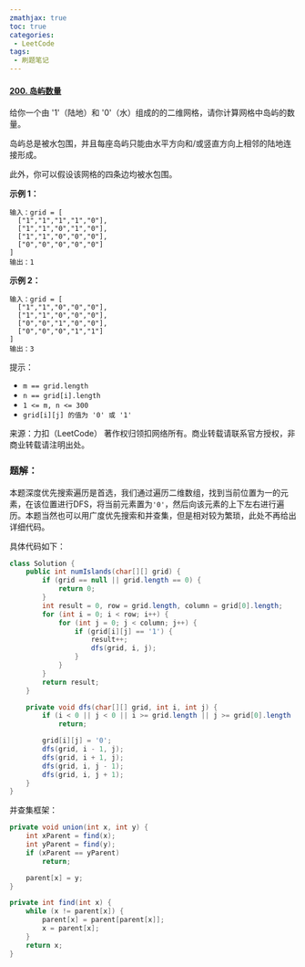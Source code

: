 ```yaml
---
zmathjax: true
toc: true
categories:
 - LeetCode
tags:
 - 刷题笔记
---
```


#### [200. 岛屿数量](https://leetcode-cn.com/problems/number-of-islands/)

给你一个由 '1'（陆地）和 '0'（水）组成的的二维网格，请你计算网格中岛屿的数量。

岛屿总是被水包围，并且每座岛屿只能由水平方向和/或竖直方向上相邻的陆地连接形成。

此外，你可以假设该网格的四条边均被水包围。

<!--more-->

**示例 1：**

```
输入：grid = [
  ["1","1","1","1","0"],
  ["1","1","0","1","0"],
  ["1","1","0","0","0"],
  ["0","0","0","0","0"]
]
输出：1
```

**示例 2：**

```
输入：grid = [
  ["1","1","0","0","0"],
  ["1","1","0","0","0"],
  ["0","0","1","0","0"],
  ["0","0","0","1","1"]
]
输出：3
```

提示：

-   `m == grid.length`
-   `n == grid[i].length`
-   `1 <= m, n <= 300`
-   `grid[i][j] 的值为 '0' 或 '1'`

来源：力扣（LeetCode）
著作权归领扣网络所有。商业转载请联系官方授权，非商业转载请注明出处。

### 题解：

本题深度优先搜索遍历是首选，我们通过遍历二维数组，找到当前位置为一的元素，在该位置进行DFS，将当前元素置为`'0'`，然后向该元素的上下左右进行遍历。本题当然也可以用广度优先搜索和并查集，但是相对较为繁琐，此处不再给出详细代码。

具体代码如下：

```java
class Solution {
    public int numIslands(char[][] grid) {
        if (grid == null || grid.length == 0) {
            return 0;
        }
        int result = 0, row = grid.length, column = grid[0].length;
        for (int i = 0; i < row; i++) {
            for (int j = 0; j < column; j++) {
                if (grid[i][j] == '1') {
                    result++;
                    dfs(grid, i, j);
                }
            }
        }
        return result;
    }

    private void dfs(char[][] grid, int i, int j) {
        if (i < 0 || j < 0 || i >= grid.length || j >= grid[0].length || grid[i][j] == '0')
            return;

        grid[i][j] = '0';
        dfs(grid, i - 1, j);
        dfs(grid, i + 1, j);
        dfs(grid, i, j - 1);
        dfs(grid, i, j + 1);
    }
}
```

并查集框架：

```java
private void union(int x, int y) {
    int xParent = find(x);
    int yParent = find(y);
    if (xParent == yParent)
        return;

    parent[x] = y;
}

private int find(int x) {
    while (x != parent[x]) {
        parent[x] = parent[parent[x]];
        x = parent[x];
    }
    return x;
}
```





